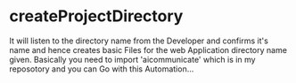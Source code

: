 # createProjectDirectory
It will listen to the directory name from the Developer and confirms it's name and hence creates basic Files for the web Application directory name given.
Basically you need to import 'aicommunicate' which is in my reposotory and you can Go with this Automation...
